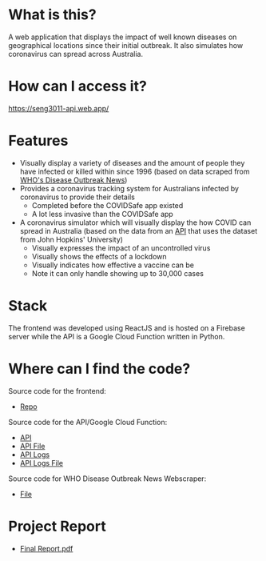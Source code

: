 # What is this?
A web application that displays the impact of well known diseases on geographical locations since their initial outbreak. It also simulates how coronavirus can spread across Australia. 

# How can I access it?
https://seng3011-api.web.app/

# Features
* Visually display a variety of diseases and the amount of people they have infected or killed within since 1996 (based on data scraped from [WHO's Disease Outbreak News](https://www.who.int/csr/don/archive/year/2020/en/))
* Provides a coronavirus tracking system for Australians infected by coronavirus to provide their details
	* Completed before the COVIDSafe app existed 
	* A lot less invasive than the COVIDSafe app
* A coronavirus simulator which will visually display the how COVID can spread in Australia (based on the data from an [API](https://github.com/backtrackbaba/covid-api) that uses the dataset from John Hopkins' University)
	* Visually expresses the impact of an uncontrolled virus
	* Visually shows the effects of a lockdown
	* Visually indicates how effective a vaccine can be
	* Note it can only handle showing up to 30,000 cases

# Stack
The frontend was developed using ReactJS and is hosted on a Firebase server while the API is a Google Cloud Function written in Python.

# Where can I find the code?
Source code for the frontend: 
* [Repo](https://github.com/its-rich/COVID-Awareness-Website/tree/master/PHASE_2/Application_SourceCode/frontend)

Source code for the API/Google Cloud Function:
* [API](https://asia-northeast1-seng3011-api.cloudfunctions.net/report)
* [API File](https://github.com/its-rich/COVID-Awareness-Website/blob/master/PHASE_1/API_SourceCode/api.py)
* [API Logs](https://asia-northeast1-seng3011-api.cloudfunctions.net/logs)
* [API Logs File](https://github.com/its-rich/COVID-Awareness-Website/blob/master/PHASE_1/API_SourceCode/logs.py)

Source code for WHO Disease Outbreak News Webscraper:
* [File](https://github.com/its-rich/COVID-Awareness-Website/blob/master/PHASE_1/API_SourceCode/crawler.py)

# Project Report
* [Final Report.pdf](https://github.com/its-rich/COVID-Awareness-Website/blob/master/Reports/Final%20Report.pdf)

